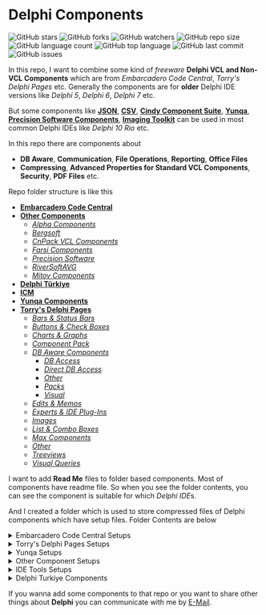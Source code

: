 # Delphi Components

![GitHub stars](https://img.shields.io/github/stars/coderserdar/DelphiComponents?style=social) ![GitHub forks](https://img.shields.io/github/forks/coderserdar/DelphiComponents?style=social) ![GitHub watchers](https://img.shields.io/github/watchers/coderserdar/DelphiComponents?style=social) ![GitHub repo size](https://img.shields.io/github/repo-size/coderserdar/DelphiComponents?style=plastic) ![GitHub language count](https://img.shields.io/github/languages/count/coderserdar/DelphiComponents?style=plastic) ![GitHub top language](https://img.shields.io/github/languages/top/coderserdar/DelphiComponents?style=plastic) ![GitHub last commit](https://img.shields.io/github/last-commit/coderserdar/DelphiComponents?color=red&style=plastic) ![GitHub issues](https://img.shields.io/github/issues/coderserdar/DelphiComponents)

In this repo, I want to combine some kind of *freeware* **Delphi VCL and Non-VCL Components** which are from *Embarcadero Code Central*, *Torry's Delphi Pages* etc. Generally the components are for **older** Delphi IDE versions like *Delphi 5*, *Delphi 6*, *Delphi 7* etc.

But some components like [**JSON**](https://github.com/coderserdar/DelphiComponents/tree/main/Embarcadero%20Code%20Central/JSON%204.5), [**CSV**](https://github.com/coderserdar/DelphiComponents/tree/main/Embarcadero%20Code%20Central/CSV%205.6), [**Cindy Component Suite**](https://github.com/coderserdar/DelphiComponents/tree/main/Embarcadero%20Code%20Central/Cindy%20Components), [**Yunqa**](https://github.com/coderserdar/DelphiComponents/tree/main/Yunqa), [**Precision Software Components**](https://github.com/coderserdar/DelphiComponents/tree/main/Other/Precision%20Software), [**Imaging Toolkit**](https://github.com/coderserdar/DelphiComponents/tree/main/Other/Imaging%20Toolkit) can be used in most common Delphi IDEs like *Delphi 10 Rio* etc.

In this repo there are components about
 - **DB Aware**, **Communication**, **File Operations**, **Reporting**, **Office Files**
 - **Compressing**, **Advanced Properties for Standard VCL Components**, **Security**, **PDF Files** etc.

Repo folder structure is like this
 - [**Embarcadero Code Central**](https://github.com/coderserdar/DelphiComponents/tree/main/Embarcadero%20Code%20Central/)
 - [**Other Components**](https://github.com/coderserdar/DelphiComponents/tree/main/Other/)
   - [*Alpha Components*](https://github.com/coderserdar/DelphiComponents/tree/main/Other/Alpha%20Components)
   - [*Bergsoft*](https://github.com/coderserdar/DelphiComponents/tree/main/Other/Bergsoft)
   - [*CnPack VCL Components*](https://github.com/coderserdar/DelphiComponents/tree/main/Other/CnPack%20VCL%20Components)
   - [*Farsi Components*](https://github.com/coderserdar/DelphiComponents/tree/main/Other/Farsi%20Components)
   - [*Precision Software*](https://github.com/coderserdar/DelphiComponents/tree/main/Other/Precision%20Software)
   - [*RiverSoftAVG*](https://github.com/coderserdar/DelphiComponents/tree/main/Other/RiverSoftAVG)
   - [*Mitov Components*](https://github.com/coderserdar/DelphiComponents/tree/main/Other/Mitov%20Components)
 - [**Delphi Türkiye**](https://github.com/coderserdar/DelphiComponents/tree/main/Delphi%20Türkiye/)
 - [**ICM**](https://github.com/coderserdar/DelphiComponents/tree/main/ICM/)
 - [**Yunqa Components**](https://github.com/coderserdar/DelphiComponents/tree/main/Yunqa)
 - [**Torry's Delphi Pages**](https://github.com/coderserdar/DelphiComponents/tree/main/Torry's%20Delphi%20Pages)
   - [*Bars & Status Bars*](https://github.com/coderserdar/DelphiComponents/tree/main/Torry's%20Delphi%20Pages/Bars%20and%20Status%20Bars)
   - [*Buttons & Check Boxes*](https://github.com/coderserdar/DelphiComponents/tree/main/Torry's%20Delphi%20Pages/Buttons%20and%20CheckBoxes)
   - [*Charts & Graphs*](https://github.com/coderserdar/DelphiComponents/tree/main/Torry's%20Delphi%20Pages/Charts%20And%20Graphs)
   - [*Component Pack*](https://github.com/coderserdar/DelphiComponents/tree/main/Torry's%20Delphi%20Pages/Component%20Pack)
   - [*DB Aware Components*](https://github.com/coderserdar/DelphiComponents/tree/main/Torry's%20Delphi%20Pages/DB%20Aware)
     - [*DB Access*](https://github.com/coderserdar/DelphiComponents/tree/main/Torry's%20Delphi%20Pages/DB%20Aware/DB%20Access)
     - [*Direct DB Access*](https://github.com/coderserdar/DelphiComponents/tree/main/Torry's%20Delphi%20Pages/DB%20Aware/Direct%20DB%20Access)
     - [*Other*](https://github.com/coderserdar/DelphiComponents/tree/main/Torry's%20Delphi%20Pages/DB%20Aware/Other)
     - [*Packs*](https://github.com/coderserdar/DelphiComponents/tree/main/Torry's%20Delphi%20Pages/DB%20Aware/Packs)
     - [*Visual*](https://github.com/coderserdar/DelphiComponents/tree/main/Torry's%20Delphi%20Pages/DB%20Aware/Visual)
   - [*Edits & Memos*](https://github.com/coderserdar/DelphiComponents/tree/main/Torry's%20Delphi%20Pages/Edits%20and%20Memos/Advanced%20Tree%20View)
   - [*Experts & IDE Plug-Ins*](https://github.com/coderserdar/DelphiComponents/tree/main/Torry's%20Delphi%20Pages/Experts%2C%20IDE)
   - [*Images*](https://github.com/coderserdar/DelphiComponents/tree/main/Torry's%20Delphi%20Pages/Images/EDBImg16)
   - [*List & Combo Boxes*](https://github.com/coderserdar/DelphiComponents/tree/main/Torry's%20Delphi%20Pages/List%20and%20Combo%20Boxes)
   - [*Max Components*](https://github.com/coderserdar/DelphiComponents/tree/main/Torry's%20Delphi%20Pages/Max%20Components)
   - [*Other*](https://github.com/coderserdar/DelphiComponents/tree/main/Torry's%20Delphi%20Pages/Other)
   - [*Treeviews*](https://github.com/coderserdar/DelphiComponents/tree/main/Torry's%20Delphi%20Pages/Treeviews)
   - [*Visual Queries*](https://github.com/coderserdar/DelphiComponents/tree/main/Torry's%20Delphi%20Pages/Visual%20Queries)


I want to add **Read Me** files to folder based components. Most of components have readme file. So when you see the folder contents, you can see the component is suitable for which *Delphi IDE*s.

And I created a folder which is used to store compressed files of Delphi components which have setup files. Folder Contents are below

<details>
  <summary>Embarcadero Code Central Setups</summary>

   1. *ABC For Delphi 6 Companion Edition*
   2. *ADO Component Suite*
   3. *ANN Magic CD DVD Burner*
   4. *Advanced Application Controls*
   5. *Alfa File Protector*
   6. *Barcode 4.8*
   7. *COM Port*
   8. *Chilkat Component Set*
   9. *Chilkat ZIP*
   10. *DB Alt Grid*
   11. *Drag And Drop Component Suite*
   12. *EI Pack*
   13. *Eldos Tree Lite*
   14. *Excel Component Suite*
   15. *Express Forum Library*
   16. *ExpressMemData*
   17. *EzPlan*
   18. *FSM Library*
   19. *GM Print Suite*
   20. *HTML Help Connect*
   21. *IBX For Delphi 7*
   22. *Kbmmemtable 5.60*
   23. *LMD For Delphi 5*
   24. *NR Comm Lib 6.28*
   25. *NR Comm Lib 6.36*
   26. *NR Comm Lib 6.36*
   27. *NT Set Component Collection*
   28. *Office Component Suite*
   29. *Optical Barcode Recognition 4.2*
   30. *Optical Character Recognition 8.1*
   31. *Orcka Component Suite*
   32. *PDFium Component Suite*
   33. *Report Builder Pro 4*
   34. *SDL Component Suite 7.0 for Delphi 7*
   35. *Super Com Suite*
   36. *Syntax Suite*
   37. *WMI Set Collection*
   38. *XLS Read Write*
   39. *ZIP Forge*
   40. *Ziegler Collection One*

</details>

<details>
  <summary>Torry's Delphi Pages Setups</summary>

   1. *MySQL Components Pro (Delphi 7)*
   2. *Opus Direct Access 3.5.6*
   3. *Devart Virtual Table Standard Edition For Delphi 7*
   4. *Debug Space 0.85*
   5. *Delight Expert*
   6. *Component Bar*
   7. *mdLib*
   8. *abf Components For Delphi 7*
   9. *RiversoftAVG Charting Component Suite*
   10. *LMD Tools Standard Edition For Delphi 7 & Delphi XE*
   11. *DFM Check*
   12. *TMS IDE Rich*
   13. *IBrowser For Delphi 7*
   14. *Ez Specials*
   15. *DDev Extensions*
   16. *mx Exports*
   17. *mx Native Excel*
   18. *mx Caption Button*
   19. *mx Calendar*
   20. *mx FlatPack*
   21. *mx Debugger*
   22. *mx Protector*
   23. *mx Storage*
   24. *mx Symbol Dialog*
   25. *mx Tip Dialog*
   26. *mx Web Update*
   27. *MSO Demo Toolbar*
   28. *Project Xplorer For Delphi 7*
   29. *TwoDesk Component Suite*
   30. *LMD EIPack Special Edition*
   31. *AVIB Query*
   32. *Pro VCL Extensions Library*
   33. *Unit Expert*
   34. *Globus Lib*

</details>

<details>
  <summary>Yunqa Setups</summary>

   1. *DI Converters (Library of Unicode conversion functions for Delphi)*
   2. *DI Creole (Markup parser, converter, and document creator from Creole syntax to, among others, HTML, RTF, LaTeX, as well as custom formats, for Delphi)*
   3. *DI Google Reader (An advanced plugin for DIHtmlParser to illustrate how Google web search result pages can be parsed.)*
   4. *DI HTML Label (Lightweight replacement for TLabel to display HTML-formatted text with clickable text links and dynamic contents.)*
   5. *DI MIME (Base64 (MIME) encoding and decoding library)*
   6. *DI SQLite 3 (A self-contained, embeddable, zero-configuration SQL database engine for Delphi)*
   7. *DI UCL (A lossless compression library with extremely fast and small (200 bytes only!) ASM decompressor)*
   8. *Yu Brotli (The new Brotli compression algorithm to Delphi. TStream, buffer & string wrappers. No-DLL implementation)*
   9. *Yu XML Sec (Provides major XML Security standards for Delphi: XML Signature Syntax and Processing (XMLDSIG), XML Encryption Syntax and Processing (XMLENC), and Security Assertion Markup Language (SAML).)*

</details>

<details>
  <summary>Other Component Setups</summary>

   1. *JEDI Component Library (JCL) Components (Delphi XE)*
   2. *JEDI Visual Component Library (JVCL) Components (Delphi XE)*
   3. *Speex Network Component*
   4. *BergSoft NextGrid 5 (for Delphi 6 & Delphi 7)*
   5. *BergSoft NextGrid 6 (for Delphi 6 & Delphi 7)*
   6. *EC Software Help Suite*
   7. *RiverSoftAVG Flocking*
   8. *RiverSoftAVG Charting Component Suite*
   9. *Palette Bar IDE Plug-In Setup*
   10. *Fortes Report*
   11. *Balmsoft Wizard Reg*
   12. *DB Monitor*
   13. *File Transfer Component*
   14. *Pivot Cube VCL*
   15. *UniDAC Express (for Delphi 7)*
   16. *VirtualDAC Express (for Delphi 7)*
   17. *Active Query Builder (Free Version)*
   18. *The TechInsite Object Persistence Framework - tiOPF*

</details>


<details>
  <summary>IDE Tools Setups</summary>

   1. *DDevExtensions (Delphi Developer Extensions)*
   2. *Delphi Speed Up (for Delphi 7)*
   3. *Delphi IDE Fix Pack*
   4. *DelForEx*
   5. *Raize Palette Menu*
   6. *Unit Expert*
   7. *Sampling Profiler*
   8. *LangTools*

</details>

<details>
  <summary>Delphi Turkiye Components</summary>

   1. *MD5 Component*
   2. *UGS Dialog (Splash Message Box)*
   3. *Alternative TEdit Components*
   4. *Some Component Sets*

</details>

If you wanna add some components to that repo or you want to share other things about **Delphi** you can communicate with me by [E-Mail](mailto:serdargul@outlook.com).